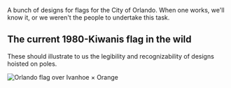 A bunch of designs for flags for the City of Orlando. When one works, 
we'll know it, or we weren't the people to undertake this task.



The current 1980-Kiwanis flag in the wild
-----------------------------------------

These should illustrate to us the legibility and recognizability of designs hoisted on poles.


![Orlando flag over Ivanhoe × Orange](https://goo.gl/photos/xEiQTWw6P3dNDSJ29)
